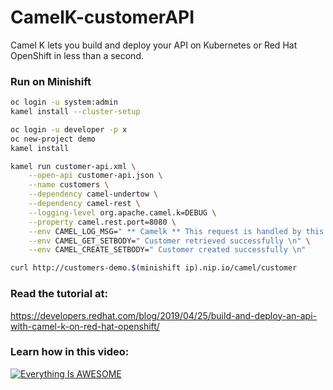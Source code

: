 # CamelK-customerAPI

Camel K lets you build and deploy your API on Kubernetes or Red Hat OpenShift in less than a second. 

### Run on Minishift
```sh
oc login -u system:admin
kamel install --cluster-setup

oc login -u developer -p x
oc new-project demo
kamel install

kamel run customer-api.xml \
    --open-api customer-api.json \
    --name customers \
    --dependency camel-undertow \
    --dependency camel-rest \
    --logging-level org.apache.camel.k=DEBUG \
    --property camel.rest.port=8080 \
    --env CAMEL_LOG_MSG=" ** Camelk ** This request is handled by this POD: {{env:HOSTNAME}}" \
    --env CAMEL_GET_SETBODY=" Customer retrieved successfully \n" \
    --env CAMEL_CREATE_SETBODY=" Customer created successfully \n"

curl http://customers-demo.$(minishift ip).nip.io/camel/customer
```

### Read the tutorial at: 

https://developers.redhat.com/blog/2019/04/25/build-and-deploy-an-api-with-camel-k-on-red-hat-openshift/

### Learn how in this video:

[![Everything Is AWESOME](images/CamelK_YoutubeVideo.png)](http://www.youtube.com/watch?v=WE8K6872w1U "How to build and deploy an API with Camel K on OpenShift")
